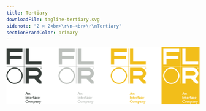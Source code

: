 ```yaml
---
title: Tertiary
downloadFile: tagline-tertiary.svg
sidenote: "2 × 2<br>\r\n—<br>\r\nTertiary"
sectionBrandColor: primary
---
```


![](tagline-tertiary.svg?resize=732)